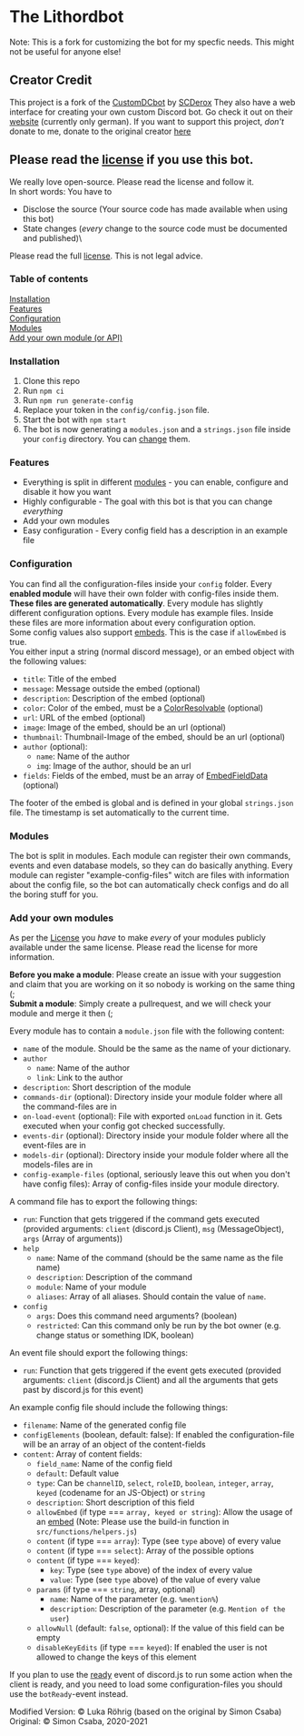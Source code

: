 # The Lithordbot

Note: This is a fork for customizing the bot for my specfic needs. This might not be useful for anyone else!

## Creator Credit
This project is a fork of the [CustomDCbot](https://github.com/SCNetwork/CustomDCBot) by [SCDerox](https://github.com/SCDerox)
They also have a web interface for creating your own custom Discord bot.
Go check it out on their [website](https://partner.sc-netzwerk.de) (currently only german).
If you want to support this project, *don't* donate to me, donate to the original creator [here](https://bunq.me/scderox)

## Please read the [license](LICENSE) if you use this bot. 
We really love open-source. Please read the license and follow it.\
In short words: You have to
* Disclose the source (Your source code has made available when using this bot)
* State changes (*every* change to the source code must be documented and published)\

Please read the full [license](LICENSE). This is not legal advice. 

### Table of contents

[Installation](#installation)\
[Features](#features)\
[Configuration](#configuration)\
[Modules](#modules)\
[Add your own module (or API)](#add-your-own-modules)

### Installation
1. Clone this repo
2. Run `npm ci`
3. Run `npm run generate-config`
4. Replace your token in the `config/config.json` file.
5. Start the bot with `npm start`
6. The bot is now generating a `modules.json` and a `strings.json` file inside your `config` directory. You can [change](#configuration) them.

### Features 
* Everything is split in different [modules](#modules) - you can enable, configure and disable it how you want
* Highly configurable - The goal with this bot is that you can change *everything*
* Add your own modules
* Easy configuration - Every config field has a description in an example file

### Configuration
You can find all the configuration-files inside your `config` folder. Every **enabled module** will have their
own folder with config-files inside them. **These files are generated automatically**. Every module has slightly different 
configuration options. Every module has example files. Inside these files are more information about every configuration option.  
Some config values also support [embeds](https://discordjs.guide/popular-topics/embeds.html). This is the case if `allowEmbed` is true.\
You either input a string (normal discord message), or an embed object with the following values:
* `title`: Title of the embed
* `message`: Message outside the embed (optional)  
* `description`: Description of the embed (optional)
* `color`: Color of the embed, must be a [ColorResolvable](https://discord.js.org/#/docs/main/stable/typedef/ColorResolvable) (optional)
* `url`: URL of the embed (optional)
* `image`: Image of the embed, should be an url (optional)
* `thumbnail`: Thumbnail-Image of the embed, should be an url (optional)
* `author` (optional): 
  * `name`: Name of the author
  * `img`: Image of the author, should be an url
* `fields`: Fields of the embed, must be an array of [EmbedFieldData](https://discord.js.org/#/docs/main/stable/typedef/EmbedFieldData) (optional)

The footer of the embed is global and is defined in your global `strings.json` file. The timestamp is set automatically to the current time.

### Modules
The bot is split in modules. Each module can register their own commands, events and even database models, 
so they can do basically anything. Every module can register "example-config-files" witch are files with information about the config file, so
the bot can automatically check configs and do all the boring stuff for you. 

### Add your own modules
As per the [License](LICENSE) you *have* to make *every* of your modules publicly available under the same license. Please read the license for more information. 

**Before you make a module**: Please create an issue with your suggestion and claim that you are working on it so nobody is working on the same thing (;\
**Submit a module**: Simply create a pullrequest, and we will check your module and merge it then (;

Every module has to contain a `module.json` file with the following content:
* `name` of the module. Should be the same as the name of your dictionary. 
* `author`
    * `name`: Name of the author
    * `link`: Link to the author
* `description`: Short description of the module
* `commands-dir` (optional): Directory inside your module folder where all the command-files are in
* `on-load-event` (optional): File with exported `onLoad` function in it. Gets executed when your config got checked successfully. 
* `events-dir` (optional): Directory inside your module folder where all the event-files are in
* `models-dir` (optional): Directory inside your module folder where all the models-files are in
* `config-example-files` (optional, seriously leave this out when you don't have config files): Array of config-files inside your module directory.

A command file has to export the following things:
* `run`: Function that gets triggered if the command gets executed (provided arguments: `client` (discord.js Client), `msg` (MessageObject), 
  `args` (Array of arguments))
* `help`
    * `name`: Name of the command (should be the same name as the file name)
    * `description`: Description of the command
    * `module`: Name of your module
    * `aliases`: Array of all aliases. Should contain the value of `name`.
* `config`
    * `args`: Does this command need arguments? (boolean)
    * `restricted`: Can this command only be run by the bot owner (e.g. change status or something IDK, boolean) 

An event file should export the following things:
* `run`: Function that gets triggered if the event gets executed (provided arguments: `client` (discord.js Client) and all the arguments that gets past by discord.js for this event)

An example config file should include the following things:
* `filename`: Name of the generated config file
* `configElements` (boolean, default: false): If enabled the configuration-file will be an array of an object of the
  content-fields
* `content`: Array of content fields:
  * `field_name`: Name of the config field
  * `default`: Default value
  * `type`: Can be `channelID`, `select`, `roleID`, `boolean`, `integer`, `array`, `keyed` (codename for an JS-Object)
    or `string`
  * `description`: Short description of this field
  * `allowEmbed` (if type === `array, keyed or string`): Allow the usage of an [embed](#configuration) (Note: Please use
    the build-in function in `src/functions/helpers.js`)
  * `content` (if type === `array`): Type (see `type` above) of every value
  * `content` (if type === `select`): Array of the possible options
  * `content` (if type === `keyed`):
    * `key`: Type (see `type` above) of the index of every value
    * `value`: Type (see `type` above) of the value of every value
  * `params` (if type === `string`, array, optional)
    * `name`: Name of the parameter (e.g. `%mention%`)
    * `description`: Description of the parameter (e.g. `Mention of the user`)
  * `allowNull` (default: `false`, optional): If the value of this field can be empty
  * `disableKeyEdits` (if type === `keyed`): If enabled the user is not allowed to change the keys of this element
  
If you plan to use the [ready](https://discord.js.org/#/docs/main/stable/class/Client?scrollTo=e-ready) event of discord.js to run some action when the client is ready, and you need to load some configuration-files you should use the `botReady`-event instead.

Modified Version: © Luka Röhrig (based on the original by Simon Csaba)
Original: © Simon Csaba, 2020-2021